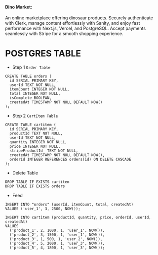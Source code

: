 #### Dino Market:
 An online marketplace offering dinosaur products. Securely authenticate with Clerk, manage content effortlessly with Sanity, and enjoy fast performance with Next.js, Vercel, and PostgreSQL. Accept payments seamlessly with Stripe for a smooth shopping experience.


# POSTGRES TABLE
- Step 1
` Order Table `
```
CREATE TABLE orders (
  id SERIAL PRIMARY KEY,
  userId TEXT NOT NULL,
  itemCount INTEGER NOT NULL,
  total INTEGER NOT NULL,
  isComplete BOOLEAN,
  createdAt TIMESTAMP NOT NULL DEFAULT NOW()
);
```
- Step 2
` CartItem Table `
```
CREATE TABLE cartitem (
  id SERIAL PRIMARY KEY,
  productId TEXT NOT NULL,
  userId TEXT NOT NULL,
  quantity INTEGER NOT NULL,
  price INTEGER NOT NULL,
  stripeProductId  TEXT NOT NULL,
  createdAt TIMESTAMP NOT NULL DEFAULT NOW(),
  orderId INTEGER REFERENCES orders(id) ON DELETE CASCADE
);
```


- Delete Table
```
DROP TABLE IF EXISTS cartitem
DROP TABLE IF EXISTS orders
```

- Feed
```
INSERT INTO "orders" (userId, itemCount, total, createdAt)
VALUES ('user_1', 3, 2500, NOW());
```
```
INSERT INTO cartitem (productId, quantity, price, orderId, userId, createdAt)
VALUES
  ('product_1', 2, 1000, 1, 'user_1', NOW()),
  ('product_2', 3, 1500, 1, 'user_1', NOW()),
  ('product_3', 1, 500, 1, 'user_2', NOW()),
  ('product_4', 5, 2000, 1, 'user_3', NOW()),
  ('product_5', 4, 1800, 1, 'user_3', NOW());
```
